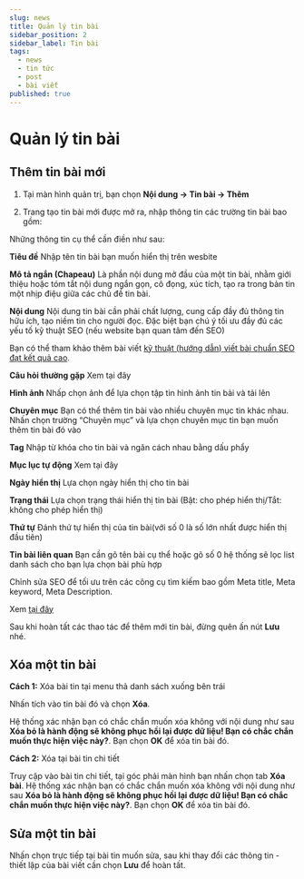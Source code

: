 ```yaml
---
slug: news
title: Quản lý tin bài
sidebar_position: 2
sidebar_label: Tin bài
tags:
  - news
  - tin tức
  - post
  - bài viết
published: true
---
```

# Quản lý tin bài

## Thêm tin bài mới

1. Tại màn hình quản trị, bạn chọn **Nội dung -> Tin bài -> Thêm**

2. Trang tạo tin bài mới được mở ra, nhập thông tin các trường tin bài bao gồm:

Những thông tin cụ thể cần điền như sau:

**Tiêu đề** Nhập tên tin bài bạn muốn hiển thị trên wesbite

**Mô tả ngắn (Chapeau)** Là phần nội dung mở đầu của một tin bài, nhằm giới thiệu hoặc tóm tắt nội dung ngắn gọn, cô đọng, xúc tích, tạo ra trong bản tin một nhịp điệu giữa các chủ đề tin bài.

**Nội dung** Nội dung tin bài cần phải chất lượng, cung cấp đầy đủ thông tin hữu ích, tạo niềm tin cho người đọc. Đặc biệt bạn chú ý tối ưu đầy đủ các yếu tố kỹ thuật SEO (nếu website bạn quan tâm đến SEO)

Bạn có thể tham khảo thêm bài viết [kỹ thuật (hướng dẫn) viết bài chuẩn SEO đạt kết quả cao](https://osd.vn/huong-dan-tu-van-ky-thuat-viet-bai-chuan-seo-dat-ket-qua-cao.html).

**Câu hỏi thường gặp** Xem tại đây

**Hình ảnh** Nhấp chọn ảnh để lựa chọn tập tin hình ảnh tin bài và tải lên

**Chuyên mục** Bạn có thể thêm tin bài vào nhiều chuyên mục tin khác nhau. Nhấn chọn trường “Chuyên mục” và lựa chọn chuyên mục tin bạn muốn thêm tin bài đó vào

**Tag** Nhập từ khóa cho tin bài và ngăn cách nhau bằng dấu phẩy

**Mục lục tự động** Xem tại đây

**Ngày hiển thị** Lựa chọn ngày hiển thị cho tin bài

**Trạng thái** Lựa chọn trạng thái hiển thị tin bài (Bật: cho phép hiển thị/Tắt: không cho phép hiển thị)

**Thứ tự** Đánh thứ tự hiển thị của tin bài(với số 0 là số lớn nhất được hiển thị đầu tiên)

**Tin bài liên quan** Bạn cần gõ tên bài cụ thể hoặc gõ số 0 hệ thống sẽ lọc list danh sách cho bạn lựa chọn bài phù hợp

Chỉnh sửa SEO để tối ưu trên các công cụ tìm kiếm bao gồm Meta title, Meta keyword, Meta Description.

Xem [tại đây](https://mkmate.osd.vn/docs/common/seo/)

Sau khi hoàn tất các thao tác để thêm mới tin bài, đừng quên ấn nút **Lưu** nhé.

## Xóa một tin bài

**Cách 1:** Xóa bài tin tại menu thả danh sách xuống bên trái

Nhấn tích vào tin bài đó và chọn **Xóa**.

Hệ thống xác nhận bạn có chắc chắn muốn xóa không với nội dung như sau **Xóa bỏ là hành động sẽ không phục hồi lại được dữ liệu! Bạn có chắc chắn muốn thực hiện việc này?**. Bạn chọn **OK** để xóa tin bài đó.

**Cách 2:** Xóa tại bài tin chi tiết

Truy cập vào bài tin chi tiết, tại góc phải màn hình bạn nhấn chọn tab **Xóa bài**. Hệ thống xác nhận bạn có chắc chắn muốn xóa không với nội dung như sau **Xóa bỏ là hành động sẽ không phục hồi lại được dữ liệu! Bạn có chắc chắn muốn thực hiện việc này?**. Bạn chọn **OK** để xóa tin bài đó.

## Sửa một tin bài

Nhấn chọn trực tiếp tại bài tin muốn sửa, sau khi thay đổi các thông tin - thiết lập của bài viết cần chọn **Lưu** để hoàn tất.
